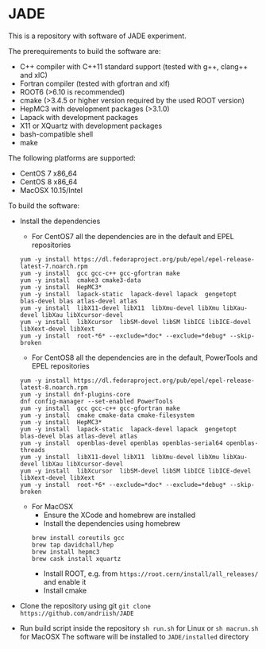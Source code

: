 # JADE
This is a repository with software of JADE experiment.

The prerequirements to build the software are:
 
 - C++ compiler with C++11 standard support (tested with g++, clang++ and xlC)
 - Fortran compiler (tested with gfortran and xlf)
 - ROOT6 (>6.10 is recommended)
 - cmake (>3.4.5 or higher version required by the used ROOT version)
 - HepMC3 with development packages (>3.1.0)
 - Lapack with development packages 
 - X11 or XQuartz with development packages
 - bash-compatible shell
 - make
 
 The following platforms are supported:
 
  - CentOS 7 x86_64
  - CentOS 8 x86_64
  - MacOSX 10.15/Intel


To build the software:
 - Install the dependencies
   - For CentOS7 all the dependencies are in the default and EPEL repositories  
    ```
    yum -y install https://dl.fedoraproject.org/pub/epel/epel-release-latest-7.noarch.rpm
    yum -y install  gcc gcc-c++ gcc-gfortran make
    yum -y install  cmake3 cmake3-data
    yum -y install  HepMC3*
    yum -y install  lapack-static  lapack-devel lapack  gengetopt  blas-devel blas atlas-devel atlas
    yum -y install  libX11-devel libX11  libXmu-devel libXmu libXau-devel libXau libXcursor-devel  
    yum -y install  libXcursor  libSM-devel libSM libICE libICE-devel libXext-devel libXext
    yum -y install  root-*6* --exclude=*doc* --exclude=*debug* --skip-broken
    ```
   - For CentOS8 all the dependencies are in the default, PowerTools and EPEL repositories  
    ```
    yum -y install https://dl.fedoraproject.org/pub/epel/epel-release-latest-8.noarch.rpm
    yum -y install dnf-plugins-core
    dnf config-manager --set-enabled PowerTools
    yum -y install  gcc gcc-c++ gcc-gfortran make
    yum -y install  cmake cmake-data cmake-filesystem
    yum -y install  HepMC3*
    yum -y install  lapack-static  lapack-devel lapack  gengetopt  blas-devel blas atlas-devel atlas  
    yum -y install  openblas-devel openblas openblas-serial64 openblas-threads
    yum -y install  libX11-devel libX11  libXmu-devel libXmu libXau-devel libXau libXcursor-devel  
    yum -y install  libXcursor  libSM-devel libSM libICE libICE-devel libXext-devel libXext
    yum -y install  root-*6* --exclude=*doc* --exclude=*debug* --skip-broken
    ```
   - For MacOSX
     - Ensure the XCode and homebrew are installed
     - Install the dependencies using homebrew
      ```
      brew install coreutils gcc
      brew tap davidchall/hep
      brew install hepmc3
      brew cask install xquartz
      ```
     - Install ROOT, e.g. from  `https://root.cern/install/all_releases/` and enable it
     - Install cmake
       
- Clone the repository using git 
     ``git clone https://github.com/andriish/JADE``
    
- Run build script inside the repository
    `` sh run.sh `` for Linux or ``sh macrun.sh`` for MacOSX
    The software will be installed to ``JADE/installed`` directory
    
